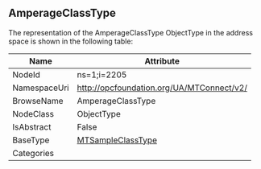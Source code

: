 <!-- objecttype -->
## AmperageClassType
  
<!-- end of text -->
The representation of the AmperageClassType ObjectType in the address space is shown in the following table:  

|Name|Attribute|
|---|---|
|NodeId|ns=1;i=2205|
|NamespaceUri|http://opcfoundation.org/UA/MTConnect/v2/|
|BrowseName|AmperageClassType|
|NodeClass|ObjectType|
|IsAbstract|False|
|BaseType|[MTSampleClassType](../../ObjectTypes/MTSampleClassType/readme.md)|
|Categories||

